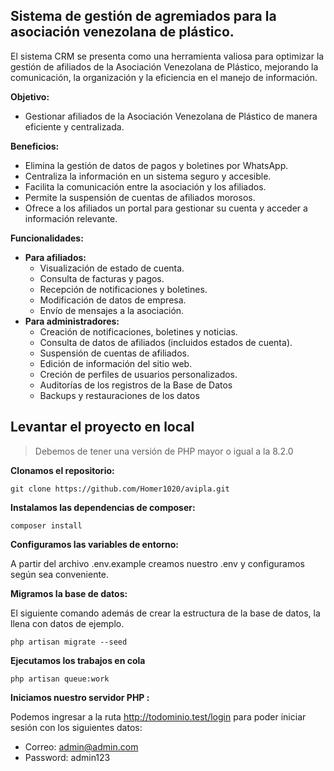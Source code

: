 ## Sistema de gestión de agremiados para la asociación venezolana de plástico.
El sistema CRM se presenta como una herramienta valiosa para optimizar la gestión de afiliados de la Asociación Venezolana de Plástico, mejorando la comunicación, la organización y la eficiencia en el manejo de información.

**Objetivo:**

-   Gestionar afiliados de la Asociación Venezolana de Plástico de manera eficiente y centralizada.

**Beneficios:**

-   Elimina la gestión de datos de pagos y boletines por WhatsApp.
-   Centraliza la información en un sistema seguro y accesible.
-   Facilita la comunicación entre la asociación y los afiliados.
-   Permite la suspensión de cuentas de afiliados morosos.
-   Ofrece a los afiliados un portal para gestionar su cuenta y acceder a información relevante.

**Funcionalidades:**

-   **Para afiliados:**
    -   Visualización de estado de cuenta.
    -   Consulta de facturas y pagos.
    -   Recepción de notificaciones y boletines.
    -   Modificación de datos de empresa.
    -   Envío de mensajes a la asociación.
-   **Para administradores:**
    -   Creación de notificaciones, boletines y noticias.
    -   Consulta de datos de afiliados (incluidos estados de cuenta).
    -   Suspensión de cuentas de afiliados.
    -   Edición de información del sitio web.
    -   Creción de perfiles de usuarios personalizados.
    -   Auditorías de los registros de la Base de Datos
    -   Backups y restauraciones de los datos

## Levantar el proyecto en local

> Debemos de tener una versión de PHP mayor o igual a la 8.2.0

**Clonamos el repositorio:**

    git clone https://github.com/Homer1020/avipla.git

**Instalamos las dependencias de composer:**

    composer install

**Configuramos las variables de entorno:**

A partir del archivo .env.example creamos nuestro .env y configuramos según sea conveniente.

**Migramos la base de datos:**

El siguiente comando además de crear la estructura de la base de datos, la llena con datos de ejemplo.

    php artisan migrate --seed

**Ejecutamos los trabajos en cola**

    php artisan queue:work

**Iniciamos nuestro servidor PHP :**

Podemos ingresar a la ruta http://todominio.test/login para poder iniciar sesión con los siguientes datos:

 - Correo: admin@admin.com
 - Password: admin123
